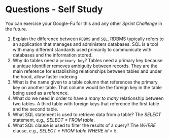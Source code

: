 # Questions - Self Study

You can exercise your Google-Fu for this and any other _Sprint Challenge_ in the future.

1.  Explain the difference between `RDBMS` and `SQL`.
    RDBMS typically refers to an application that manages and administers databases. SQL is a tool with many different standards used primarily to communicate with databases and the information stored.
2.  Why do tables need a `primary key`?
    Tables need a primary key because a unique identifier removes ambiguity between records. They are the main reference for establishing relationships between tables and under the hood, allow faster indexing.
3.  What is the name given to a table column that references the primary key
    on another table.
    That column would be the foreign key in the table being used as a reference.
4.  What do we need in order to have a _many to many_ relationship between two
    tables.
    A third table with foreign keys that reference the first table and the second table.
5.  What SQL statement is used to retrieve data from a table?
    The _SELECT_ statement, e.g., _SELECT * FROM table_.
6.  What SQL clause is used to filter the results of a query?
    The _WHERE_ clause, e.g., _SELECT * FROM table WHERE id > 5_.
